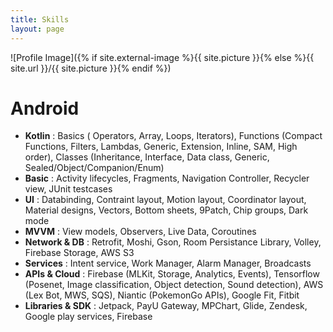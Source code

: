 ```yaml
---
title: Skills
layout: page
---
```

![Profile Image]({% if site.external-image %}{{ site.picture }}{% else %}{{ site.url }}/{{ site.picture }}{% endif %})

<h1>Android</h1>

<ul class="android-skill-list">
	<li><strong>Kotlin</strong> : Basics ( Operators, Array, Loops, Iterators), Functions (Compact Functions, Filters, Lambdas, Generic, Extension, Inline, SAM, High order), Classes (Inheritance, Interface, Data class, Generic, Sealed/Object/Companion/Enum)</li>
	<li><strong>Basic</strong> : Activity lifecycles, Fragments, Navigation Controller, Recycler view, JUnit testcases</li>
	<li><strong>UI</strong> : Databinding, Contraint layout, Motion layout, Coordinator layout, Material designs, Vectors, Bottom sheets, 9Patch, Chip groups, Dark mode</li>
  <li><strong>MVVM</strong> : View models, Observers, Live Data, Coroutines</li>
	<li><strong>Network & DB</strong> : Retrofit, Moshi, Gson, Room Persistance Library, Volley, Firebase Storage, AWS S3</li>
  <li><strong>Services</strong> : Intent service, Work Manager, Alarm Manager, Broadcasts</li>
  <li><strong>APIs & Cloud</strong> : Firebase (MLKit, Storage, Analytics, Events), Tensorflow (Posenet, Image classification, Object detection, Sound detection), AWS (Lex Bot, MWS, SQS), Niantic (PokemonGo APIs), Google Fit, Fitbit</li>
  <li><strong>Libraries & SDK</strong> : Jetpack, PayU Gateway, MPChart, Glide, Zendesk, Google play services, Firebase</li>
</ul>


